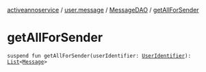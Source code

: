 [activeannoservice](../../index.md) / [user.message](../index.md) / [MessageDAO](index.md) / [getAllForSender](./get-all-for-sender.md)

# getAllForSender

`suspend fun getAllForSender(userIdentifier: `[`UserIdentifier`](../../project.userroles/-user-identifier.md)`): `[`List`](https://kotlinlang.org/api/latest/jvm/stdlib/kotlin.collections/-list/index.html)`<`[`Message`](../-message/index.md)`>`
